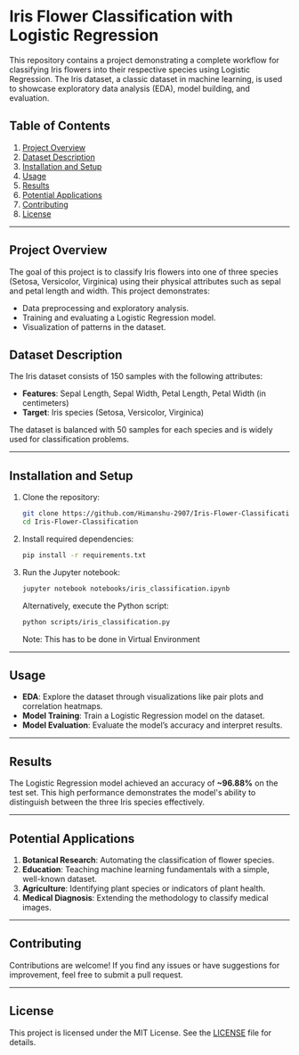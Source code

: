 # Iris Flower Classification with Logistic Regression

This repository contains a project demonstrating a complete workflow for classifying Iris flowers into their respective species using Logistic Regression. The Iris dataset, a classic dataset in machine learning, is used to showcase exploratory data analysis (EDA), model building, and evaluation.

## Table of Contents
1. [Project Overview](#project-overview)
2. [Dataset Description](#dataset-description)
3. [Installation and Setup](#installation-and-setup)
4. [Usage](#usage)
5. [Results](#results)
6. [Potential Applications](#potential-applications)
7. [Contributing](#contributing)
8. [License](#license)

---

## Project Overview

The goal of this project is to classify Iris flowers into one of three species (Setosa, Versicolor, Virginica) using their physical attributes such as sepal and petal length and width. This project demonstrates:
- Data preprocessing and exploratory analysis.
- Training and evaluating a Logistic Regression model.
- Visualization of patterns in the dataset.

## Dataset Description

The Iris dataset consists of 150 samples with the following attributes:
- **Features**: Sepal Length, Sepal Width, Petal Length, Petal Width (in centimeters)
- **Target**: Iris species (Setosa, Versicolor, Virginica)

The dataset is balanced with 50 samples for each species and is widely used for classification problems.

---

## Installation and Setup

1. Clone the repository:
   ```bash
   git clone https://github.com/Himanshu-2907/Iris-Flower-Classification.git
   cd Iris-Flower-Classification


2. Install required dependencies:

   ```bash
   pip install -r requirements.txt
   ```

3. Run the Jupyter notebook:

   ```bash
   jupyter notebook notebooks/iris_classification.ipynb
   ```

   Alternatively, execute the Python script:

   ```bash
   python scripts/iris_classification.py
   ```
   Note: This has to be done in Virtual Environment
---

## Usage

- **EDA**: Explore the dataset through visualizations like pair plots and correlation heatmaps.
- **Model Training**: Train a Logistic Regression model on the dataset.
- **Model Evaluation**: Evaluate the model’s accuracy and interpret results.


---

## Results

The Logistic Regression model achieved an accuracy of **\~96.88%** on the test set. This high performance demonstrates the model's ability to distinguish between the three Iris species effectively.

---

## Potential Applications

1. **Botanical Research**: Automating the classification of flower species.
2. **Education**: Teaching machine learning fundamentals with a simple, well-known dataset.
3. **Agriculture**: Identifying plant species or indicators of plant health.
4. **Medical Diagnosis**: Extending the methodology to classify medical images.

---

## Contributing

Contributions are welcome! If you find any issues or have suggestions for improvement, feel free to submit a pull request.

---

## License

This project is licensed under the MIT License. See the [LICENSE](LICENSE) file for details.

